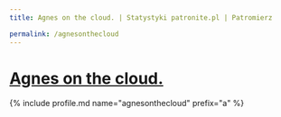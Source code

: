 ```yaml
---
title: Agnes on the cloud. | Statystyki patronite.pl | Patromierz

permalink: /agnesonthecloud
---
```


# [Agnes on the cloud.](https://patronite.pl/agnesonthecloud)

{% include profile.md name="agnesonthecloud" prefix="a" %}
